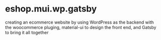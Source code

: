# eshop.mui.wp.gatsby
creating an ecommerce website by using WordPress as the backend with the woocommerce pluging, material-ui to design the front end, and Gatsby to bring it all together
